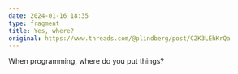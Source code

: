 ```yaml
---
date: 2024-01-16 18:35
type: fragment
title: Yes, where?
original: https://www.threads.com/@plindberg/post/C2K3LEhKrQa
---
```

When programming, where do you put things?
